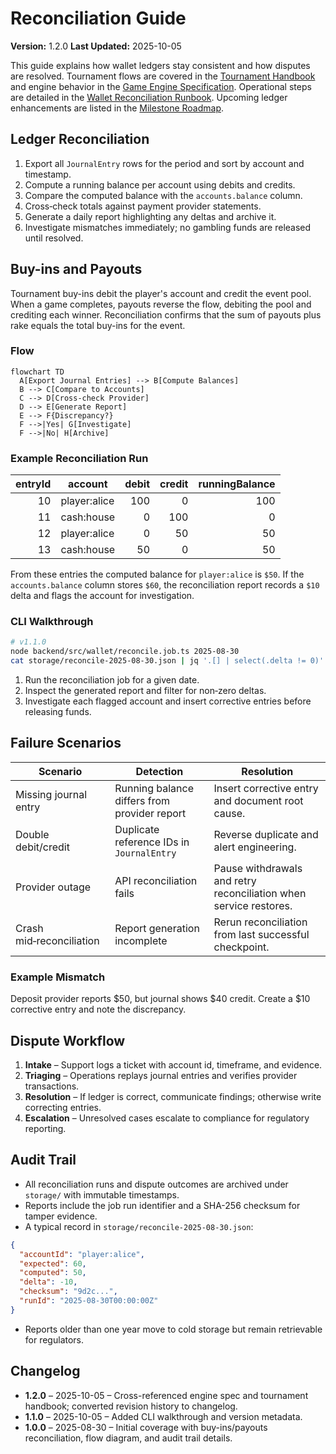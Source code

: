# Reconciliation Guide

**Version:** 1.2.0
**Last Updated:** 2025-10-05

This guide explains how wallet ledgers stay consistent and how disputes are resolved. Tournament flows are covered in the [Tournament Handbook](./tournament-handbook.md) and engine behavior in the [Game Engine Specification](./game-engine-spec.md). Operational steps are detailed in the [Wallet Reconciliation Runbook](./runbooks/wallet-reconciliation.md). Upcoming ledger enhancements are listed in the [Milestone Roadmap](./roadmap.md).

## Ledger Reconciliation

1. Export all `JournalEntry` rows for the period and sort by account and timestamp.
2. Compute a running balance per account using debits and credits.
3. Compare the computed balance with the `accounts.balance` column.
4. Cross‑check totals against payment provider statements.
5. Generate a daily report highlighting any deltas and archive it.
6. Investigate mismatches immediately; no gambling funds are released until resolved.

## Buy-ins and Payouts

Tournament buy-ins debit the player's account and credit the event pool. When a
game completes, payouts reverse the flow, debiting the pool and crediting each
winner. Reconciliation confirms that the sum of payouts plus rake equals the
total buy-ins for the event.

### Flow

```mermaid
flowchart TD
  A[Export Journal Entries] --> B[Compute Balances]
  B --> C[Compare to Accounts]
  C --> D[Cross-check Provider]
  D --> E[Generate Report]
  E --> F{Discrepancy?}
  F -->|Yes| G[Investigate]
  F -->|No| H[Archive]
```

### Example Reconciliation Run

| entryId | account        | debit | credit | runningBalance |
|--------:|---------------|------:|-------:|---------------:|
| 10      | player:alice   | 100   | 0      | 100 |
| 11      | cash:house     | 0     | 100    |   0 |
| 12      | player:alice   | 0     | 50     |  50 |
| 13      | cash:house     | 50    | 0      |  50 |

From these entries the computed balance for `player:alice` is `$50`. If the
`accounts.balance` column stores `$60`, the reconciliation report records a `$10`
delta and flags the account for investigation.

### CLI Walkthrough

```bash
# v1.1.0
node backend/src/wallet/reconcile.job.ts 2025-08-30
cat storage/reconcile-2025-08-30.json | jq '.[] | select(.delta != 0)'
```

1. Run the reconciliation job for a given date.
2. Inspect the generated report and filter for non‑zero deltas.
3. Investigate each flagged account and insert corrective entries before releasing funds.

## Failure Scenarios

| Scenario | Detection | Resolution |
|---------|-----------|------------|
| Missing journal entry | Running balance differs from provider report | Insert corrective entry and document root cause. |
| Double debit/credit | Duplicate reference IDs in `JournalEntry` | Reverse duplicate and alert engineering. |
| Provider outage | API reconciliation fails | Pause withdrawals and retry reconciliation when service restores. |
| Crash mid‑reconciliation | Report generation incomplete | Rerun reconciliation from last successful checkpoint. |

### Example Mismatch

Deposit provider reports $50, but journal shows $40 credit. Create a $10 corrective entry and note the discrepancy.

## Dispute Workflow

1. **Intake** – Support logs a ticket with account id, timeframe, and evidence.
2. **Triaging** – Operations replays journal entries and verifies provider transactions.
3. **Resolution** – If ledger is correct, communicate findings; otherwise write correcting entries.
4. **Escalation** – Unresolved cases escalate to compliance for regulatory reporting.

## Audit Trail

- All reconciliation runs and dispute outcomes are archived under `storage/` with immutable timestamps.
- Reports include the job run identifier and a SHA-256 checksum for tamper evidence.
- A typical record in `storage/reconcile-2025-08-30.json`:

```json
{
  "accountId": "player:alice",
  "expected": 60,
  "computed": 50,
  "delta": -10,
  "checksum": "9d2c...",
  "runId": "2025-08-30T00:00:00Z"
}
```

- Reports older than one year move to cold storage but remain retrievable for regulators.

## Changelog
- **1.2.0** – 2025-10-05 – Cross-referenced engine spec and tournament handbook; converted revision history to changelog.
- **1.1.0** – 2025-10-05 – Added CLI walkthrough and version metadata.
- **1.0.0** – 2025-08-30 – Initial coverage with buy-ins/payouts reconciliation, flow diagram, and audit trail details.

